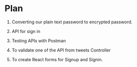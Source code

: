 # Plan

1. Converting our plain text password to encrypted password.

2. API for sign in

3. Testing APIs with Postman 

4. To validate one of the API from tweets Controller

5. To create React forms for Signup and Signin.